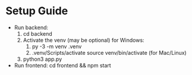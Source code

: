 # Setup Guide
- Run backend:
  1. cd backend
  2. Activate the venv (may be optional)
    for Windows:
      1. py -3 -m venv .venv
      2. .venv/Scripts/activate
    source venv/bin/activate (for Mac/Linux)
  3. python3 app.py
- Run frontend: cd frontend && npm start

